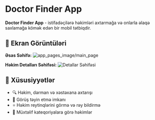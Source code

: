 # Doctor Finder App

**Doctor Finder App** - istifadəçilərə həkimləri axtarmağa və onlarla əlaqə saxlamağa kömək edən bir mobil tətbiqdir.

## 📱 Ekran Görüntüləri

**Əsas Səhifə:**
![app_pages_image/main_page](https://github.com/rubabahajiyeva/DoctorApp/issues/1#issue-2885387297)

**Həkim Detalları Səhifəsi:**
![Detallar Səhifəsi]([details_page.png](https://github.com/rubabahajiyeva/DoctorApp/issues/2#issue-2885407013))

## 🚀 Xüsusiyyətlər
- 🔍 Həkim, dərman və xəstəxana axtarışı
- 📅 Görüş təyin etmə imkanı
- ⭐ Həkim reytinqlərini görmə və rəy bildirmə
- 🏥 Müxtəlif kateqoriyalara görə həkimlər
